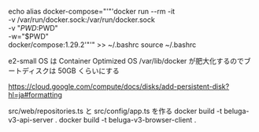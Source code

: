 echo alias docker-compose="'"'docker run --rm -it \
 -v /var/run/docker.sock:/var/run/docker.sock \
 -v "$PWD:$PWD" \
 -w="$PWD" \
 docker/compose:1.29.2'"'" >> ~/.bashrc
source ~/.bashrc

e2-small
OS は Container Optimized OS
/var/lib/docker が肥大化するのでブートディスクは 50GB くらいにする

https://cloud.google.com/compute/docs/disks/add-persistent-disk?hl=ja#formatting

src/web/repositories.ts と src/config/app.ts を作る
docker build -t beluga-v3-api-server .
docker build -t beluga-v3-browser-client .

